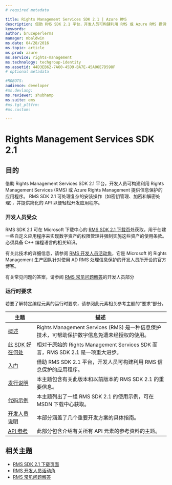 ```yaml
---
# required metadata

title: Rights Management Services SDK 2.1 | Azure RMS
description: 借助 RMS SDK 2.1 平台，开发人员可构建利用 RMS 或 Azure RMS 提供信息保护的应用程序。
keywords:
author: bruceperlerms
manager: mbaldwin
ms.date: 04/28/2016
ms.topic: article
ms.prod: azure
ms.service: rights-management
ms.technology: techgroup-identity
ms.assetid: 44D3EB62-7A60-45D9-BA7E-45A06E7D598F
# optional metadata

#ROBOTS:
audience: developer
#ms.devlang:
ms.reviewer: shubhamp
ms.suite: ems
#ms.tgt_pltfrm:
#ms.custom:

---
```


# Rights Management Services SDK 2.1

## 目的

借助 Rights Management Services SDK 2.1 平台，开发人员可构建利用 Rights Management Services (RMS) 或 Azure Rights Management 提供信息保护的应用程序。 RMS SDK 2.1 可处理复杂的安装操作（如密钥管理、加密和解密处理），并提供简化的 API 以便轻松开发应用程序。

### 开发人员受众

RMS SDK 2.1 可在 Microsoft 下载中心的 [RMS SDK 2.1 下载页](http://www.microsoft.com/en-us/download/details.aspx?id=38397)处获取，用于创建一些自定义应用程序来实现数字资产的权限管理并强制实施这些资产的使用条款。 必须具备 C++ 编程语言的相关知识。

有关此技术的详细信息，请参阅 [RMS 开发人员活动角](http://blogs.msdn.com/b/rms/archive/2012/05/31/official-release-of-ad-rms-sdk-2-0-and-ad-rms-client-2-0.aspx)，它是 Microsoft 的 Rights Management 生产团队针对使用 AD RMS 处理信息保护的开发人员所开设的官方博客。

有关常见问题的答案，请参阅 [RMS 常见问题解答](http://aka.ms/adrmsfaq )的开发人员部分

### 运行时要求

若要了解特定编程元素的运行时要求，请参阅此元素相关参考主题的“要求”部分。

|主题|描述|
|-----|--------|
|[概述](ad-rms-overview.md)|Rights Management Services (RMS) 是一种信息保护技术，可帮助保护数字信息免遭未经授权的使用。|
|[此 SDK 好在何处](differences-between-ad-rms-and-ad-rms-2-0.md)|相对于原始的 Rights Management Services SDK 而言，RMS SDK 2.1 是一项重大进步。|
|[入门](getting-started-with-ad-rms-2-0.md)|借助 RMS SDK 2.1 平台，开发人员可构建利用 RMS 信息保护的应用程序。|
|[发行说明](release-notes-rtm.md)|本主题包含有关此版本和以前版本的 RMS SDK 2.1 的重要信息。|
|[代码示例](samples.md)|本主题列出了一组 RMS SDK 2.1 的使用示例，可在 MSDN 下载中心获取。|
|[开发人员说明](developer-notes.md)|本部分涵盖了几个重要开发方案的具体指南。|
|[API 参考](api-reference-2-1.md)|此部分包含介绍有关所有 API 元素的参考资料的主题。|

 

## 相关主题

* [RMS SDK 2.1 下载页面](http://www.microsoft.com/en-us/download/details.aspx?id=38397)
* [RMS 开发人员活动角](http://blogs.msdn.com/b/rms/archive/2012/05/31/official-release-of-ad-rms-sdk-2-0-and-ad-rms-client-2-0.aspx)
* [RMS 常见问题解答](http://aka.ms/adrmsfaq )
 

 


<!--HONumber=Jun16_HO2-->


